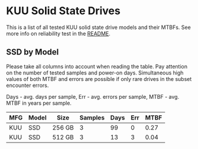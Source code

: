 KUU Solid State Drives
======================

This is a list of all tested KUU solid state drive models and their MTBFs. See
more info on reliability test in the [README](https://github.com/linuxhw/SMART).

SSD by Model
------------

Please take all columns into account when reading the table. Pay attention on the
number of tested samples and power-on days. Simultaneous high values of both MTBF
and errors are possible if only rare drives in the subset encounter errors.

Days - avg. days per sample,
Err  - avg. errors per sample,
MTBF - avg. MTBF in years per sample.

| MFG       | Model              | Size   | Samples | Days  | Err   | MTBF |
|-----------|--------------------|--------|---------|-------|-------|------|
| KUU       | SSD                | 256 GB | 3       | 99    | 0     | 0.27   |
| KUU       | SSD                | 512 GB | 3       | 13    | 3     | 0.04   |
